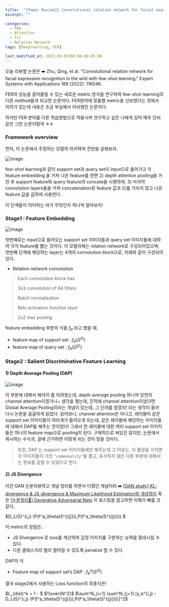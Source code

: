 ```yaml
---
title:  "[Paper Review📃] Convolutional relation network for facial expression recognition in the wild with few-shot learning"
excerpt: ""

categories:
  - FER
  - Attention
  - fsl
  - Relation Network
tags: [Deeplearning, FER]

last_modified_at: 2022-09-05T08:06:00-05:00
---
```


오늘 리뷰할 논문은 ➡️ Zhu, Qing, et al. "Convolutional relation network for facial expression recognition in the wild with few-shot learning." Expert Systems with Applications 189 (2022): 116046.

FER의 성능을 끌어올릴 수 있는 새로운 metric 방식을 연구하여 few-shot learning의 다른 method들과 비교한 논문이다. FER분야에 맞춤형 metric을 선보였다는 것에서 의의가 있는데 내용은 조금 부실해서 아쉬웠던 논문이다. 

하지만 FER 분야를 다른 학습방법으로 적용시켜 연구하고 싶은 나에게 있어 매우 단비같은 그런 논문이랄까 ㅎㅎ


### Framework overview

먼저, 이 논문에서 주장하는 모델의 아키텍쳐 전반을 살펴보자. 

![image](https://user-images.githubusercontent.com/53431568/188362162-1a5700fb-98ef-4e45-988c-f98984f10cb4.png)

few-shot learning과 같이 support set과 query set이 input으로 들어가고 1) feature embedding 을 거쳐 나온 feature를 한면 2) depth attention pooling을 거친 후 support feature와 query feature의 concate을 시행하여, 3) 마지막 convolution layers들을 거쳐 concatenation된 feature 값과 2)를 거치지 않고 나온 feature 값을 곱하여 사용한다. 

이 단계들이 의미하는 바가 무엇인지 하나씩 알아보자!

### Stage1 : Feature Embedding

![image](https://user-images.githubusercontent.com/53431568/188363016-7987db8b-8242-4bf0-ae4a-48f65a9ff233.png)

첫번째로는 input으로 들어오는 support set 이미지들과 query set 이미지들에 대하여 각각 feature를 뽑는 것이다. 이 모델자체는 relation network로 구성되어있으며, 첫번째 단계에 해당하는 layer는 4개의 convolution block으로, 아래와 같이 구성되어있다. 

- Relation network convolution
> Each convolution block has
> 
> 3x3 convolution of 64 filters
> 
> Batch normalization
> 
> Relu activation function layer
> 
> 2x2 max pooling

feature embedding 부분의 식을 $f_\theta$ 라고 했을 때, 

- feature map of support set : $f_\theta(S^{(i)})$
- feature map of query set : $f_\theta(Q^{(j)})$ 


### Stage2 : Salient Discriminative Feature Learning

#### 1) Depth Average Pooling (DAP)

![image](https://user-images.githubusercontent.com/53431568/188363678-97cd3465-da53-439a-a6c7-f90d21a546b6.png)

이 부분에 대해서 해석이 좀 어려웠는데, depth average pooling 하니까 당연히 channel attention이겠거니~ 생각을 했는데, 진작에 channel attention이었다면 Global Average Pooling이라는 개념이 있는데, 그 단어를 썼겠지! 라는 생각이 들어 다시 논문을 꼼꼼하게 읽었다. 읽어보니, channel attention은 아니고, 레이블이 같은 support set 이미지들이 여러개가 들어오게 되는데, 같은 레이블에 해당하는 이미지들에 대해서 DAP를 해주는 것이었다! 그래서 한 레이블에 대한 여러 support set 이미지들은 하나의 feature map으로 pooling이 된다. 구체적으로 써있진 않지만, 논문에서 제시하는 수식과, 글에 근거하면 이렇게 되는 것이 맞을 것이다.

> 또한, DAP 는 support set 이미지들에만 해주는데 그 이유는, 이 풀링을 거치면 각 이미지들이 가진 `"commonality"`를 뽑고, 유사하지 않은 다른 부분에 대해서는 정보를 없앨 수 있었다고 한다. 


#### 2) JS Divergence

이건 GAN 논문리뷰하고 개념 정리를 하면서 다뤘던 개념이라 ➡️ [[GAN study] KL-divergence & JS-divergence & Maximum Likelihood Estimation와 개념정리](https://chaelin0722.github.io/gan/KL_divergence&JS_divergence/) 혹은 [[논문정리📃] Generative Adversarial Nets](https://chaelin0722.github.io/paperreview/generative_adversarial_nets/) 이 포스팅을 참고하면 이해가 빠를 것 같다. 

$D_{JS}^{i,j} (P(f^a_\theta(S^{(j)})),P(f^a_\theta(S^{(j)}))) $

이 metric의 장점은..

- JS Divergence 로 loss를 계산하여 감정 이미지를 구분하는 능력을 증대시킬 수 있다. 
- 다른 클래스끼리 멀리 떨어질 수 있도록 penalize 할 수 있다.

DAP의 식
- Feature map of support set’s DAP : $f^a_\theta(S^{(j)})$

결국 stage2에서 사용하는 Loss function의 최종식은!

$L_{dist}^k = 1 - $ $1\over{N^2}$ $\sum^N_{i=1} \sum^N_{j=1} [y_k^{i,j} - D_{JS}^{i,j} (P(f^a_\theta(S^{(j)})),P(f^a_\theta(S^{(j)})))]^2$


